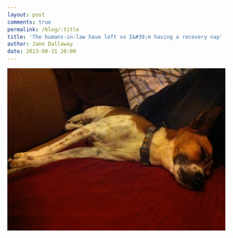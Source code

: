 ```yaml
---
layout: post
comments: true
permalink: /blog/:title
title: 'The humans-in-law have left so I&#39;m having a recovery nap'
author: Jane Dallaway
date: 2013-08-31 20:09
---
```


<div><a href="/media/Itp_photo.JPG"><img src="/media/Itp_thumb_photo.JPG" width="500" height="373"/></a></div>



 
      
